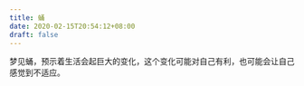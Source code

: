 ```yaml
---
title: 蛹
date: 2020-02-15T20:54:12+08:00
draft: false
---
```


梦见蛹，预示着生活会起巨大的变化，这个变化可能对自己有利，也可能会让自己感觉到不适应。
